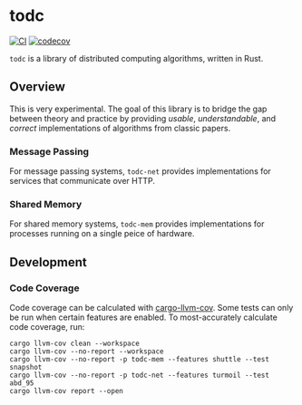 # todc

[![CI](https://github.com/kaymanb/todc/actions/workflows/ci.yml/badge.svg)](https://github.com/kaymanb/todc/actions/workflows/ci.yml)
[![codecov](https://codecov.io/gh/kaymanb/todc/graph/badge.svg?token=BP1WOBRO9R)](https://codecov.io/gh/kaymanb/todc)

`todc` is a library of distributed computing algorithms, written in Rust.

## Overview

This is very experimental. The goal of this library is to bridge the gap between 
theory and practice by providing _usable_, _understandable_, and _correct_ 
implementations of algorithms from classic papers. 

### Message Passing

For message passing systems, `todc-net` provides implementations for services 
that communicate over HTTP. 

### Shared Memory

For shared memory systems, `todc-mem` provides implementations for processes 
running on a single peice of hardware. 


## Development

### Code Coverage

Code coverage can be calculated with [cargo-llvm-cov](https://github.com/taiki-e/cargo-llvm-cov). 
Some tests can only be run when certain features are enabled. To most-accurately
calculate code coverage, run:

```
cargo llvm-cov clean --workspace
cargo llvm-cov --no-report --workspace
cargo llvm-cov --no-report -p todc-mem --features shuttle --test snapshot
cargo llvm-cov --no-report -p todc-net --features turmoil --test abd_95
cargo llvm-cov report --open
```

